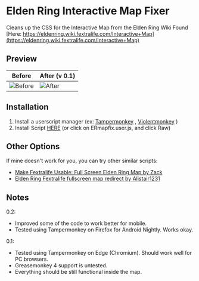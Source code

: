 # Elden Ring Interactive Map Fixer

Cleans up the CSS for the Interactive Map from the Elden Ring Wiki
Found [Here: https://eldenring.wiki.fextralife.com/Interactive+Map](https://eldenring.wiki.fextralife.com/Interactive+Map)

## Preview
Before | After (v 0.1)
 --- | ---
![Before](https://i.imgur.com/dp7lZI6.jpeg) | ![After](https://i.imgur.com/jfJsCAW.jpeg)

## Installation

1) Install a userscript manager (ex: [Tampermonkey](https://www.tampermonkey.net/) , [Violentmonkey](https://violentmonkey.github.io/get-it/) )
2) Install Script [HERE](https://raw.githubusercontent.com/GCSkater/EldenRing-Userscript/master/ERmapfix.user.js) (or click on ERmapfix.user.js, and click Raw)

## Other Options

If mine doesn't work for you, you can try other similar scripts:

- [Make Fextralife Usable: Full Screen Elden Ring Map by Zack](https://userstyles.org/styles/232008/make-fextralife-usable-full-screen-elden-ring-map) 
- [Elden Ring Fextralife fullscreen map redirect by Alistair1231](https://greasyfork.org/en/scripts/441455-elden-ring-fextralife-fullscreen-map-redirect)
 
## Notes
0.2:

- Improved some of the code to work better for mobile.
- Tested using Tampermonkey on Firefox for Android Nightly. Works okay.

0.1:

- Tested using Tampermonkey on Edge (Chromium). Should work well for PC browsers.
- Greasemonkey 4 support is untested.
- Everything should be still functional inside the map. 
